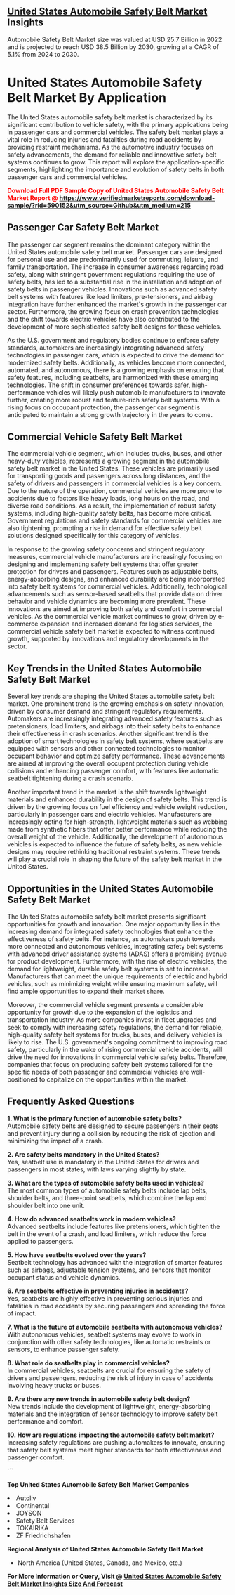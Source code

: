 <h2><a href="https://www.verifiedmarketreports.com/download-sample/?rid=590152&amp;utm_source=Github&amp;utm_medium=215" target="_blank">United States Automobile Safety Belt Market</a> Insights</h2><p>Automobile Safety Belt Market size was valued at USD 25.7 Billion in 2022 and is projected to reach USD 38.5 Billion by 2030, growing at a CAGR of 5.1% from 2024 to 2030.</p><p><h1>United States Automobile Safety Belt Market By Application</h1><p>The United States automobile safety belt market is characterized by its significant contribution to vehicle safety, with the primary applications being in passenger cars and commercial vehicles. The safety belt market plays a vital role in reducing injuries and fatalities during road accidents by providing restraint mechanisms. As the automotive industry focuses on safety advancements, the demand for reliable and innovative safety belt systems continues to grow. This report will explore the application-specific segments, highlighting the importance and evolution of safety belts in both passenger cars and commercial vehicles.</p><p><strong><p><span class=""><span style="color: #ff0000;"><strong>Download Full PDF Sample Copy of United States Automobile Safety Belt Market Report</strong> @ </span><a href="https://www.verifiedmarketreports.com/download-sample/?rid=590152&amp;utm_source=Github&amp;utm_medium=215" target="_blank">https://www.verifiedmarketreports.com/download-sample/?rid=590152&amp;utm_source=Github&amp;utm_medium=215</a></span></p></strong></p><h2>Passenger Car Safety Belt Market</h2><p>The passenger car segment remains the dominant category within the United States automobile safety belt market. Passenger cars are designed for personal use and are predominantly used for commuting, leisure, and family transportation. The increase in consumer awareness regarding road safety, along with stringent government regulations requiring the use of safety belts, has led to a substantial rise in the installation and adoption of safety belts in passenger vehicles. Innovations such as advanced safety belt systems with features like load limiters, pre-tensioners, and airbag integration have further enhanced the market's growth in the passenger car sector. Furthermore, the growing focus on crash prevention technologies and the shift towards electric vehicles have also contributed to the development of more sophisticated safety belt designs for these vehicles.</p><p>As the U.S. government and regulatory bodies continue to enforce safety standards, automakers are increasingly integrating advanced safety technologies in passenger cars, which is expected to drive the demand for modernized safety belts. Additionally, as vehicles become more connected, automated, and autonomous, there is a growing emphasis on ensuring that safety features, including seatbelts, are harmonized with these emerging technologies. The shift in consumer preferences towards safer, high-performance vehicles will likely push automobile manufacturers to innovate further, creating more robust and feature-rich safety belt systems. With a rising focus on occupant protection, the passenger car segment is anticipated to maintain a strong growth trajectory in the years to come.</p><h2>Commercial Vehicle Safety Belt Market</h2><p>The commercial vehicle segment, which includes trucks, buses, and other heavy-duty vehicles, represents a growing segment in the automobile safety belt market in the United States. These vehicles are primarily used for transporting goods and passengers across long distances, and the safety of drivers and passengers in commercial vehicles is a key concern. Due to the nature of the operation, commercial vehicles are more prone to accidents due to factors like heavy loads, long hours on the road, and diverse road conditions. As a result, the implementation of robust safety systems, including high-quality safety belts, has become more critical. Government regulations and safety standards for commercial vehicles are also tightening, prompting a rise in demand for effective safety belt solutions designed specifically for this category of vehicles.</p><p>In response to the growing safety concerns and stringent regulatory measures, commercial vehicle manufacturers are increasingly focusing on designing and implementing safety belt systems that offer greater protection for drivers and passengers. Features such as adjustable belts, energy-absorbing designs, and enhanced durability are being incorporated into safety belt systems for commercial vehicles. Additionally, technological advancements such as sensor-based seatbelts that provide data on driver behavior and vehicle dynamics are becoming more prevalent. These innovations are aimed at improving both safety and comfort in commercial vehicles. As the commercial vehicle market continues to grow, driven by e-commerce expansion and increased demand for logistics services, the commercial vehicle safety belt market is expected to witness continued growth, supported by innovations and regulatory developments in the sector.</p><h2>Key Trends in the United States Automobile Safety Belt Market</h2><p>Several key trends are shaping the United States automobile safety belt market. One prominent trend is the growing emphasis on safety innovation, driven by consumer demand and stringent regulatory requirements. Automakers are increasingly integrating advanced safety features such as pretensioners, load limiters, and airbags into their safety belts to enhance their effectiveness in crash scenarios. Another significant trend is the adoption of smart technologies in safety belt systems, where seatbelts are equipped with sensors and other connected technologies to monitor occupant behavior and optimize safety performance. These advancements are aimed at improving the overall occupant protection during vehicle collisions and enhancing passenger comfort, with features like automatic seatbelt tightening during a crash scenario.</p><p>Another important trend in the market is the shift towards lightweight materials and enhanced durability in the design of safety belts. This trend is driven by the growing focus on fuel efficiency and vehicle weight reduction, particularly in passenger cars and electric vehicles. Manufacturers are increasingly opting for high-strength, lightweight materials such as webbing made from synthetic fibers that offer better performance while reducing the overall weight of the vehicle. Additionally, the development of autonomous vehicles is expected to influence the future of safety belts, as new vehicle designs may require rethinking traditional restraint systems. These trends will play a crucial role in shaping the future of the safety belt market in the United States.</p><h2>Opportunities in the United States Automobile Safety Belt Market</h2><p>The United States automobile safety belt market presents significant opportunities for growth and innovation. One major opportunity lies in the increasing demand for integrated safety technologies that enhance the effectiveness of safety belts. For instance, as automakers push towards more connected and autonomous vehicles, integrating safety belt systems with advanced driver assistance systems (ADAS) offers a promising avenue for product development. Furthermore, with the rise of electric vehicles, the demand for lightweight, durable safety belt systems is set to increase. Manufacturers that can meet the unique requirements of electric and hybrid vehicles, such as minimizing weight while ensuring maximum safety, will find ample opportunities to expand their market share.</p><p>Moreover, the commercial vehicle segment presents a considerable opportunity for growth due to the expansion of the logistics and transportation industry. As more companies invest in fleet upgrades and seek to comply with increasing safety regulations, the demand for reliable, high-quality safety belt systems for trucks, buses, and delivery vehicles is likely to rise. The U.S. government's ongoing commitment to improving road safety, particularly in the wake of rising commercial vehicle accidents, will drive the need for innovations in commercial vehicle safety belts. Therefore, companies that focus on producing safety belt systems tailored for the specific needs of both passenger and commercial vehicles are well-positioned to capitalize on the opportunities within the market.</p><h2>Frequently Asked Questions</h2><p><strong>1. What is the primary function of automobile safety belts?</strong><br>Automobile safety belts are designed to secure passengers in their seats and prevent injury during a collision by reducing the risk of ejection and minimizing the impact of a crash.</p><p><strong>2. Are safety belts mandatory in the United States?</strong><br>Yes, seatbelt use is mandatory in the United States for drivers and passengers in most states, with laws varying slightly by state.</p><p><strong>3. What are the types of automobile safety belts used in vehicles?</strong><br>The most common types of automobile safety belts include lap belts, shoulder belts, and three-point seatbelts, which combine the lap and shoulder belt into one unit.</p><p><strong>4. How do advanced seatbelts work in modern vehicles?</strong><br>Advanced seatbelts include features like pretensioners, which tighten the belt in the event of a crash, and load limiters, which reduce the force applied to passengers.</p><p><strong>5. How have seatbelts evolved over the years?</strong><br>Seatbelt technology has advanced with the integration of smarter features such as airbags, adjustable tension systems, and sensors that monitor occupant status and vehicle dynamics.</p><p><strong>6. Are seatbelts effective in preventing injuries in accidents?</strong><br>Yes, seatbelts are highly effective in preventing serious injuries and fatalities in road accidents by securing passengers and spreading the force of impact.</p><p><strong>7. What is the future of automobile seatbelts with autonomous vehicles?</strong><br>With autonomous vehicles, seatbelt systems may evolve to work in conjunction with other safety technologies, like automatic restraints or sensors, to enhance passenger safety.</p><p><strong>8. What role do seatbelts play in commercial vehicles?</strong><br>In commercial vehicles, seatbelts are crucial for ensuring the safety of drivers and passengers, reducing the risk of injury in case of accidents involving heavy trucks or buses.</p><p><strong>9. Are there any new trends in automobile safety belt design?</strong><br>New trends include the development of lightweight, energy-absorbing materials and the integration of sensor technology to improve safety belt performance and comfort.</p><p><strong>10. How are regulations impacting the automobile safety belt market?</strong><br>Increasing safety regulations are pushing automakers to innovate, ensuring that safety belt systems meet higher standards for both effectiveness and passenger comfort.</p>```</p><p><strong>Top United States Automobile Safety Belt Market Companies</strong></p><div data-test-id=""><p><li>Autoliv</li><li> Continental</li><li> JOYSON</li><li> Safety Belt Services</li><li> TOKAIRIKA</li><li> ZF Friedrichshafen</li></p><div><strong>Regional Analysis of&nbsp;United States Automobile Safety Belt Market</strong></div><ul><li dir="ltr"><p dir="ltr">North America&nbsp;(United States, Canada, and Mexico, etc.)</p></li></ul><p><strong>For More Information or Query, Visit @&nbsp;</strong><strong><a href="https://www.verifiedmarketreports.com/product/automobile-safety-belt-market/?utm_source=Github&amp;utm_medium=215" target="_blank">United States Automobile Safety Belt Market Insights Size And Forecast</a></strong></p></div>
